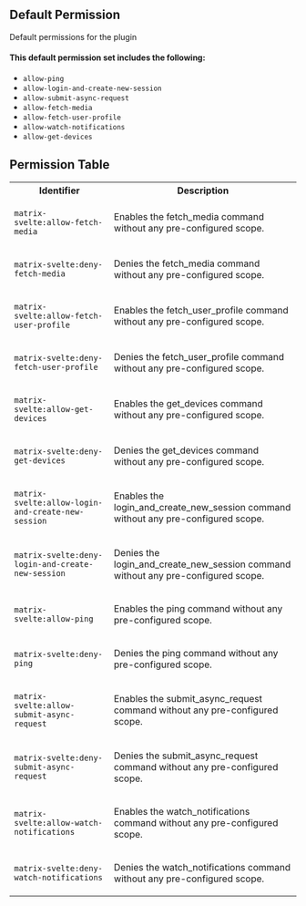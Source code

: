 ## Default Permission

Default permissions for the plugin

#### This default permission set includes the following:

- `allow-ping`
- `allow-login-and-create-new-session`
- `allow-submit-async-request`
- `allow-fetch-media`
- `allow-fetch-user-profile`
- `allow-watch-notifications`
- `allow-get-devices`

## Permission Table

<table>
<tr>
<th>Identifier</th>
<th>Description</th>
</tr>

<tr>
<td>

`matrix-svelte:allow-fetch-media`

</td>
<td>

Enables the fetch_media command without any pre-configured scope.

</td>
</tr>

<tr>
<td>

`matrix-svelte:deny-fetch-media`

</td>
<td>

Denies the fetch_media command without any pre-configured scope.

</td>
</tr>

<tr>
<td>

`matrix-svelte:allow-fetch-user-profile`

</td>
<td>

Enables the fetch_user_profile command without any pre-configured scope.

</td>
</tr>

<tr>
<td>

`matrix-svelte:deny-fetch-user-profile`

</td>
<td>

Denies the fetch_user_profile command without any pre-configured scope.

</td>
</tr>

<tr>
<td>

`matrix-svelte:allow-get-devices`

</td>
<td>

Enables the get_devices command without any pre-configured scope.

</td>
</tr>

<tr>
<td>

`matrix-svelte:deny-get-devices`

</td>
<td>

Denies the get_devices command without any pre-configured scope.

</td>
</tr>

<tr>
<td>

`matrix-svelte:allow-login-and-create-new-session`

</td>
<td>

Enables the login_and_create_new_session command without any pre-configured scope.

</td>
</tr>

<tr>
<td>

`matrix-svelte:deny-login-and-create-new-session`

</td>
<td>

Denies the login_and_create_new_session command without any pre-configured scope.

</td>
</tr>

<tr>
<td>

`matrix-svelte:allow-ping`

</td>
<td>

Enables the ping command without any pre-configured scope.

</td>
</tr>

<tr>
<td>

`matrix-svelte:deny-ping`

</td>
<td>

Denies the ping command without any pre-configured scope.

</td>
</tr>

<tr>
<td>

`matrix-svelte:allow-submit-async-request`

</td>
<td>

Enables the submit_async_request command without any pre-configured scope.

</td>
</tr>

<tr>
<td>

`matrix-svelte:deny-submit-async-request`

</td>
<td>

Denies the submit_async_request command without any pre-configured scope.

</td>
</tr>

<tr>
<td>

`matrix-svelte:allow-watch-notifications`

</td>
<td>

Enables the watch_notifications command without any pre-configured scope.

</td>
</tr>

<tr>
<td>

`matrix-svelte:deny-watch-notifications`

</td>
<td>

Denies the watch_notifications command without any pre-configured scope.

</td>
</tr>
</table>
